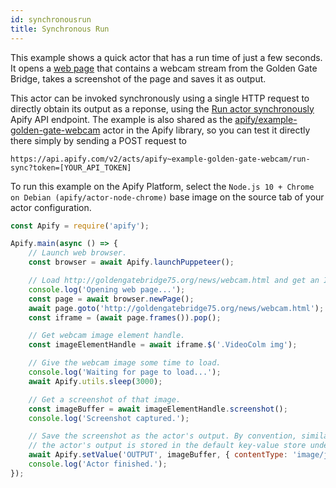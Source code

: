```yaml
---
id: synchronousrun
title: Synchronous Run
---
```


This example shows a quick actor that has a run time of just a few seconds. It opens a
<a href="http://goldengatebridge75.org/news/webcam.html" target="_blank">web page</a> that contains a webcam stream from the Golden Gate Bridge, takes
a screenshot of the page and saves it as output.

This actor can be invoked synchronously using a single HTTP request to directly obtain its output as a reponse, using the
<a href="https://apify.com/docs/api/v2#/reference/actors/run-actor-synchronously/without-input" target="_blank">Run actor synchronously</a> Apify API
endpoint. The example is also shared as the
<a href="https://apify.com/apify/example-golden-gate-webcam" target="_blank">apify/example-golden-gate-webcam</a> actor in the Apify library, so you
can test it directly there simply by sending a POST request to

```http
https://api.apify.com/v2/acts/apify~example-golden-gate-webcam/run-sync?token=[YOUR_API_TOKEN]
```

To run this example on the Apify Platform, select the `Node.js 10 + Chrome on Debian (apify/actor-node-chrome)` base image on the source tab of your
actor configuration.

```javascript
const Apify = require('apify');

Apify.main(async () => {
    // Launch web browser.
    const browser = await Apify.launchPuppeteer();

    // Load http://goldengatebridge75.org/news/webcam.html and get an IFRAME with the webcam stream
    console.log('Opening web page...');
    const page = await browser.newPage();
    await page.goto('http://goldengatebridge75.org/news/webcam.html');
    const iframe = (await page.frames()).pop();

    // Get webcam image element handle.
    const imageElementHandle = await iframe.$('.VideoColm img');

    // Give the webcam image some time to load.
    console.log('Waiting for page to load...');
    await Apify.utils.sleep(3000);

    // Get a screenshot of that image.
    const imageBuffer = await imageElementHandle.screenshot();
    console.log('Screenshot captured.');

    // Save the screenshot as the actor's output. By convention, similarly to "INPUT",
    // the actor's output is stored in the default key-value store under the "OUTPUT" key.
    await Apify.setValue('OUTPUT', imageBuffer, { contentType: 'image/jpeg' });
    console.log('Actor finished.');
});
```
